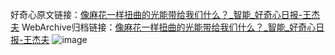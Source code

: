 好奇心原文链接：[像麻花一样扭曲的光能带给我们什么？_智能_好奇心日报-王杰夫](https://www.qdaily.com/articles/3662.html)
WebArchive归档链接：[像麻花一样扭曲的光能带给我们什么？_智能_好奇心日报-王杰夫](http://web.archive.org/web/20190623152641/https://www.qdaily.com/articles/3662.html)
![image](http://ww3.sinaimg.cn/large/007d5XDpgy1g3vcxddz2ej30u033knkn)